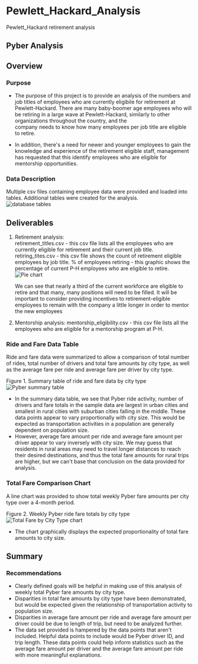 # Pewlett_Hackard_Analysis
Pewlett_Hackard retirement analysis
## Pyber Analysis


## Overview


### Purpose

* The purpose of this project is to provide an analysis of the numbers and job titles of employees who are currently eligibile for retirement at Pewlett-Hackard.
  There are many baby-boomer age employees who will be retiring in a large wave at Pewlett-Hackard, similarly to other organizations throughout the country, and the  
  company needs to know how many employees per job title are eligible to retire.   

* In addition, there's a need for newer and younger employees to gain the knowledge and experience of the retirement eligible staff, management has requested that this   identify employees who are eligible for mentorship opportunities.

### Data Description

Multiple csv files containing employee data were provided and loaded into tables.   Additional tables were created for the analysis.   
![database tables](https://user-images.githubusercontent.com/107505166/182724536-e56a26cc-25fb-4729-a2bf-52c00ea192b7.PNG)


## Deliverables
1.  Retirement analysis:   
    retirement_titles.csv  - this csv file lists all the employees who are currently eligible for retirement and their current job title.
    retiring_tites.csv     - this csv file shows the count of retirement eligible employees by job title.
    % of employees retiring -  this graphic shows the percentage of current P-H employees who are eligible to retire.
    ![Pie chart](https://user-images.githubusercontent.com/107505166/182726701-0a6283f9-2b7e-476b-86cf-8e01e673022a.png)

      
    We can see that nearly a third of the current workforce are eligible to retire and that many, many positions will need to be filled.  It will be important to 
    consider providing incentives to retirement-eligible employees to remain with the company a little longer in order to mentor the new employees
 
 2. Mentorship analysis:
    mentorship_eligibility.csv - this csv file lists all the employees who are eligible for a mentorship program at P-H.
    

### Ride and Fare Data Table 

Ride and fare data were summarized to allow a comparison of total number of rides, total number of drivers and total fare amounts by city type, as well as the average fare per ride and average fare per driver by city type.

Figure 1.   Summary table of ride and fare data by city type
![Pyber summary table](https://user-images.githubusercontent.com/107505166/179433404-0912eb4a-cae9-4fe7-b54f-e53ee9d2c057.PNG)
* In the summary data table, we see that Pyber ride activity, number of drivers and fare totals in the sample data are largest in urban cities and smallest in rural cities with suburban cities falling in the middle.   These data points appear to vary proportionally with city size.  This would be expected as transportation activities in a population are generally dependent on population size. 
* However, average fare amount per ride and average fare amount per driver appear to vary inversely with city size.  We may guess that residents in rural areas may need to travel longer distances to reach their desired destinations, and thus the total fare amounts for rural trips are higher, but we can't base that conclusion on the data provided for analysis.

### Total Fare Comparison Chart

A line chart was provided to show total weekly Pyber fare amounts per city type over a 4-month period.

Figure 2.   Weekly Pyber ride fare totals by city type
![Total Fare by City Type chart](https://user-images.githubusercontent.com/107505166/179433433-4c3e9cc6-8a95-42e3-acc1-099c1285af10.png)
* The chart graphically displays the expected proportionality of total fare amounts to city size.

## Summary

### Recommendations  
* Clearly defined goals will be helpful in making use of this analysis of weekly total Pyber fare amounts by city type.
* Disparities in total fare amounts by city type have been demonstrated, but would be expected given the relationship of transportation activity to population size.  
* Disparities in average fare amount per ride and average fare amount per driver could be due to length of trip, but need to be analyzed further. 
* The data set provided is hampered by the data points that aren't included.   Helpful data points to include would be Pyber driver ID, and trip length.  These data points could help inform statistics such as the average fare amount per driver and the average fare amount per ride with more meaningful explanations.   


